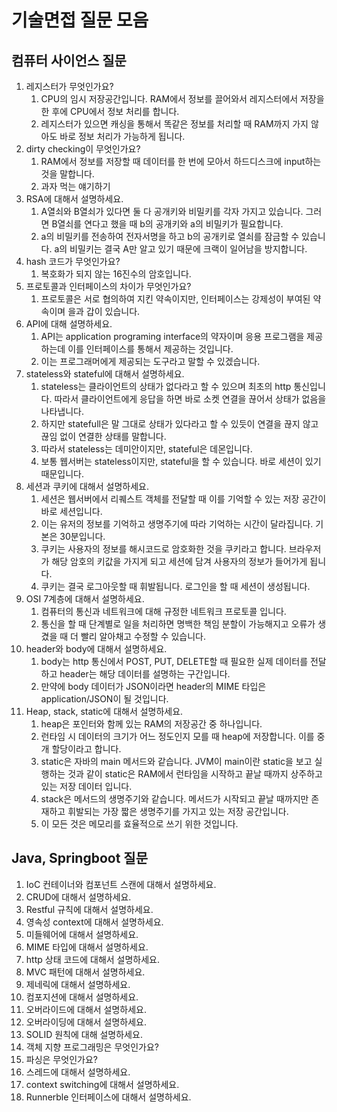 # 기술면접 질문 모음

## 컴퓨터 사이언스 질문

1. 레지스터가 무엇인가요?
   1. CPU의 임시 저장공간입니다. RAM에서 정보를 끌어와서 레지스터에서 저장을 한 후에 CPU에서 정보 처리를 합니다.
   2. 레지스터가 있으면 캐싱을 통해서 똑같은 정보를 처리할 때 RAM까지 가지 않아도 바로 정보 처리가 가능하게 됩니다.
2. dirty checking이 무엇인가요?
   1. RAM에서 정보를 저장할 때 데이터를 한 번에 모아서 하드디스크에 input하는 것을 말합니다.
   2. 과자 먹는 얘기하기
3. RSA에 대해서 설명하세요.
   1. A열쇠와 B열쇠가 있다면 둘 다 공개키와 비밀키를 각자 가지고 있습니다. 그러면 B열쇠를 연다고 했을 때 b의 공개키와 a의 비밀키가 필요합니다.
   2. a의 비밀키를 전송하여 전자서명을 하고 b의 공개키로 열쇠를 잠금할 수 있습니다. a의 비밀키는 결국 A만 알고 있기 때문에 크랙이 일어남을 방지합니다.
4. hash 코드가 무엇인가요?
   1. 복호화가 되지 않는 16진수의 암호입니다.
5. 프로토콜과 인터페이스의 차이가 무엇인가요?
   1. 프로토콜은 서로 협의하여 지킨 약속이지만, 인터페이스는 강제성이 부여된 약속이며 을과 갑이 있습니다.
6. API에 대해 설명하세요.
   1. API는 application programing interface의 약자이며 응용 프로그램을 제공하는데 이를 인터페이스를 통해서 제공하는 것입니다.
   2. 이는 프로그래머에게 제공되는 도구라고 말할 수 있겠습니다.
7. stateless와 stateful에 대해서 설명하세요.
   1. stateless는 클라이언트의 상태가 없다라고 할 수 있으며 최초의 http 통신입니다. 따라서 클라이언트에게 응답을 하면 바로 소켓 연결을 끊어서 상태가 없음을 나타냅니다.
   2. 하지만 statefull은 말 그대로 상태가 있다라고 할 수 있듯이 연결을 끊지 않고 끊임 없이 연결한 상태를 말합니다.
   3. 따라서 stateless는 데미안이지만, stateful은 데몬입니다.
   4. 보통 웹서버는 stateless이지만, stateful을 할 수 있습니다. 바로 세션이 있기 때문입니다.
8. 세션과 쿠키에 대해서 설명하세요.
   1. 세션은 웹서버에서 리퀘스트 객체를 전달할 때 이를 기억할 수 있는 저장 공간이 바로 세션입니다.
   2. 이는 유저의 정보를 기억하고 생명주기에 따라 기억하는 시간이 달라집니다. 기본은 30분입니다.
   3. 쿠키는 사용자의 정보를 해시코드로 암호화한 것을 쿠키라고 합니다. 브라우저가 해당 암호의 키값을 가지게 되고 세션에 담겨 사용자의 정보가 들어가게 됩니다.
   4. 쿠키는 결국 로그아웃할 때 휘발됩니다. 로그인을 할 때 세션이 생성됩니다.
9. OSI 7계층에 대해서 설명하세요.
   1. 컴퓨터의 통신과 네트워크에 대해 규정한 네트워크 프로토콜 입니다.
   2. 통신을 할 때 단계별로 일을 처리하면 명백한 책임 분할이 가능해지고 오류가 생겼을 때 더 빨리 알아채고 수정할 수 있습니다.
10. header와 body에 대해서 설명하세요.
    1. body는 http 통신에서 POST, PUT, DELETE할 때 필요한 실제 데이터를 전달하고 header는 해당 데이터를 설명하는 구간입니다.
    2. 만약에 body 데이터가 JSON이라면 header의 MIME 타입은 application/JSON이 될 것입니다.
11. Heap, stack, static에 대해서 설명하세요.
    1. heap은 포인터와 함께 있는 RAM의 저장공간 중 하나입니다.
    2. 런타임 시 데이터의 크기가 어느 정도인지 모를 때 heap에 저장합니다. 이를 중개 할당이라고 합니다.
    3. static은 자바의 main 메서드와 같습니다. JVM이 main이란 static을 보고 실행하는 것과 같이 static은 RAM에서 런타임을 시작하고 끝날 때까지 상주하고 있는 저장 데이터 입니다.
    4. stack은 메서드의 생명주기와 같습니다. 메서드가 시작되고 끝날 때까지만 존재하고 휘발되는 가장 짧은 생명주기를 가지고 있는 저장 공간입니다.
    5. 이 모든 것은 메모리를 효율적으로 쓰기 위한 것입니다.



## Java, Springboot 질문

1. IoC 컨테이너와 컴포넌트 스캔에 대해서 설명하세요.
2. CRUD에 대해서 설명하세요.
3. Restful 규칙에 대해서 설명하세요.
4. 영속성 context에 대해서 설명하세요.
5. 미들웨어에 대해서 설명하세요.
6. MIME 타입에 대해서 설명하세요.
7. http 상태 코드에 대해서 설명하세요.
8. MVC 패턴에 대해서 설명하세요.
9. 제네릭에 대해서 설명하세요.
10. 컴포지션에 대해서 설명하세요.
11. 오버라이드에 대해서 설명하세요.
12. 오버라이딩에 대해서 설명하세요.
13. SOLID 원칙에 대해 설명하세요.
14. 객체 지향 프로그래밍은 무엇인가요?
15. 파싱은 무엇인가요?
16. 스레드에 대해서 설명하세요.
17. context switching에 대해서 설명하세요.
18. Runnerble 인터페이스에 대해서 설명하세요.